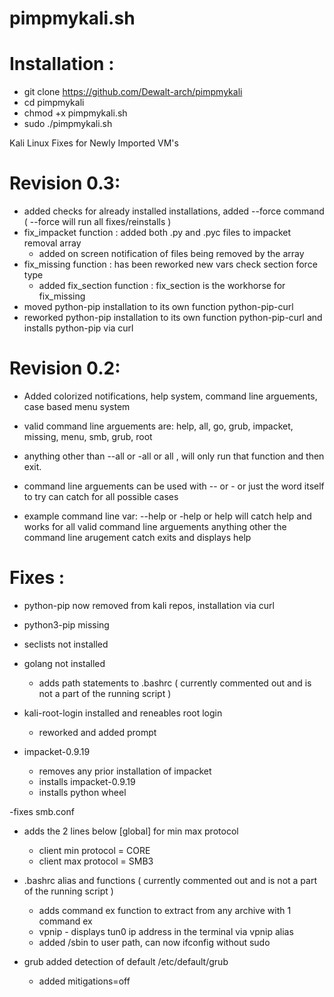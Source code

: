 # pimpmykali.sh
 
# Installation : 
- git clone https://github.com/Dewalt-arch/pimpmykali
- cd pimpmykali
- chmod +x pimpmykali.sh 
- sudo ./pimpmykali.sh

Kali Linux Fixes for Newly Imported VM's

# Revision 0.3: 
- added checks for already installed installations, added --force command ( --force will run all fixes/reinstalls )
- fix_impacket function : added both .py and .pyc files to impacket removal array
  - added on screen notification of files being removed by the array
- fix_missing function  : has been reworked new vars check section force type
  - added fix_section function : fix_section is the workhorse for fix_missing
- moved python-pip installation to its own function python-pip-curl
- reworked python-pip installation to its own function python-pip-curl and installs python-pip via curl 

# Revision 0.2: 
- Added colorized notifications, help system, command line arguements, case based menu system
- valid command line arguements are: help, all, go, grub, impacket, missing, menu, smb, grub, root
- anything other than --all or -all or all , will only run that function and then exit.
- command line arguements can be used with -- or - or just the word itself to try can catch for all possible cases
 
- example command line var: --help or -help or help will catch help and works for all valid command line arguements
  anything other the command line arugement catch exits and displays help 

# Fixes : 
- python-pip now removed from kali repos, installation via curl 

- python3-pip missing

- seclists not installed

- golang not installed 
  - adds path statements to .bashrc ( currently commented out and is not a part of the running script )
  
- kali-root-login installed and reneables root login
  - reworked and added prompt
  
- impacket-0.9.19
   - removes any prior installation of impacket
   - installs impacket-0.9.19 
   - installs python wheel
   
-fixes smb.conf
 - adds the 2 lines below [global] for min max protocol
   - client min protocol = CORE
   - client max protocol = SMB3
   
- .bashrc alias and functions ( currently commented out and is not a part of the running script ) 
   - adds command ex function to extract from any archive with 1 command ex 
   - vpnip - displays tun0 ip address in the terminal via vpnip alias 
   - added /sbin to user path, can now ifconfig without sudo
   
- grub added detection of default /etc/default/grub
  - added mitigations=off 

